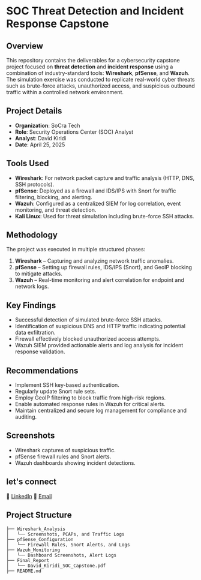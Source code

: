 # SOC Threat Detection and Incident Response Capstone

## Overview
This repository contains the deliverables for a cybersecurity capstone project focused on **threat detection** and **incident response** using a combination of industry-standard tools: **Wireshark**, **pfSense**, and **Wazuh**. The simulation exercise was conducted to replicate real-world cyber threats such as brute-force attacks, unauthorized access, and suspicious outbound traffic within a controlled network environment.

## Project Details

- **Organization**: SoCra Tech
- **Role**: Security Operations Center (SOC) Analyst
- **Analyst**: David Kiridi
- **Date**: April 25, 2025

## Tools Used
- **Wireshark**: For network packet capture and traffic analysis (HTTP, DNS, SSH protocols).
- **pfSense**: Deployed as a firewall and IDS/IPS with Snort for traffic filtering, blocking, and alerting.
- **Wazuh**: Configured as a centralized SIEM for log correlation, event monitoring, and threat detection.
- **Kali Linux**: Used for threat simulation including brute-force SSH attacks.

## Methodology
The project was executed in multiple structured phases:
1. **Wireshark** – Capturing and analyzing network traffic anomalies.
2. **pfSense** – Setting up firewall rules, IDS/IPS (Snort), and GeoIP blocking to mitigate attacks.
3. **Wazuh** – Real-time monitoring and alert correlation for endpoint and network logs.

## Key Findings
- Successful detection of simulated brute-force SSH attacks.
- Identification of suspicious DNS and HTTP traffic indicating potential data exfiltration.
- Firewall effectively blocked unauthorized access attempts.
- Wazuh SIEM provided actionable alerts and log analysis for incident response validation.

## Recommendations
- Implement SSH key-based authentication.
- Regularly update Snort rule sets.
- Employ GeoIP filtering to block traffic from high-risk regions.
- Enable automated response rules in Wazuh for critical alerts.
- Maintain centralized and secure log management for compliance and auditing.

## Screenshots
- Wireshark captures of suspicious traffic.
- pfSense firewall rules and Snort alerts.
- Wazuh dashboards showing incident detections.

## let's connect
🔗 [LinkedIn](https://www.linkedin.com/posts/kiridi-david_soc-threat-detection-capstone-activity-7335657166986514433-dzk1?utm_source=share&utm_medium=member_desktop&rcm=ACoAAD1dUPEByIj2cRbQAPsn4QcGmvpGWifXhi8)
📧 [Email](mailto:kirididavid@gmail.com)



## Project Structure
```plaintext
├── Wireshark_Analysis
│   └── Screenshots, PCAPs, and Traffic Logs
├── pfSense_Configuration
│   └── Firewall Rules, Snort Alerts, and Logs
├── Wazuh_Monitoring
│   └── Dashboard Screenshots, Alert Logs
├── Final_Report
│   └── David_Kiridi_SOC_Capstone.pdf
├── README.md





